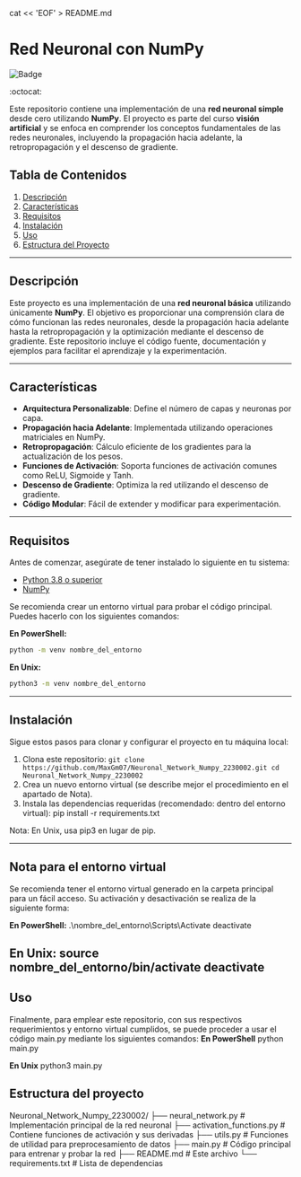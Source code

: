 
cat << 'EOF' > README.md
# Red Neuronal con NumPy

![Badge](https://img.shields.io/badge/Estado-Completado-brightgreen)

:octocat:

Este repositorio contiene una implementación de una **red neuronal simple** desde cero utilizando **NumPy**. El proyecto es parte del curso **visión artificial** y se enfoca en comprender los conceptos fundamentales de las redes neuronales, incluyendo la propagación hacia adelante, la retropropagación y el descenso de gradiente.

## Tabla de Contenidos

1. [Descripción](#descripción)
2. [Características](#características)
3. [Requisitos](#requisitos)
4. [Instalación](#instalación)
5. [Uso](#uso)
6. [Estructura del Proyecto](#estructura-del-proyecto)


---

## Descripción

Este proyecto es una implementación de una **red neuronal básica** utilizando únicamente **NumPy**. El objetivo es proporcionar una comprensión clara de cómo funcionan las redes neuronales, desde la propagación hacia adelante hasta la retropropagación y la optimización mediante el descenso de gradiente. Este repositorio incluye el código fuente, documentación y ejemplos para facilitar el aprendizaje y la experimentación.

---

## Características

- **Arquitectura Personalizable**: Define el número de capas y neuronas por capa.
- **Propagación hacia Adelante**: Implementada utilizando operaciones matriciales en NumPy.
- **Retropropagación**: Cálculo eficiente de los gradientes para la actualización de los pesos.
- **Funciones de Activación**: Soporta funciones de activación comunes como ReLU, Sigmoide y Tanh.
- **Descenso de Gradiente**: Optimiza la red utilizando el descenso de gradiente.
- **Código Modular**: Fácil de extender y modificar para experimentación.

---

## Requisitos

Antes de comenzar, asegúrate de tener instalado lo siguiente en tu sistema:

- [Python 3.8 o superior](https://www.python.org/downloads/)
- [NumPy](https://numpy.org/install/)

Se recomienda crear un entorno virtual para probar el código principal. Puedes hacerlo con los siguientes comandos:

**En PowerShell:**
```bash
python -m venv nombre_del_entorno
```
**En Unix:**
```bash
python3 -m venv nombre_del_entorno
```
---
## Instalación

Sigue estos pasos para clonar y configurar el proyecto en tu máquina local:

1. Clona este repositorio:
        ```
        git clone https://github.com/MaxGm07/Neuronal_Network_Numpy_2230002.git
        cd Neuronal_Network_Numpy_2230002
        ```
2. Crea un nuevo entorno virtual (se describe mejor el procedimiento en el apartado de Nota).
3. Instala las dependencias requeridas (recomendado: dentro del entorno virtual):
    pip install -r requirements.txt

Nota: En Unix, usa pip3 en lugar de pip.

---
## Nota para el entorno virtual
Se recomienda tener el entorno virtual generado en la carpeta principal para un fácil acceso. Su activación y desactivación se realiza de la siguiente forma:

**En PowerShell:**
    .\nombre_del_entorno\Scripts\Activate
    deactivate

**En Unix:**
    source nombre_del_entorno/bin/activate
    deactivate
---
## Uso
Finalmente, para emplear este repositorio, con sus respectivos requerimientos y entorno virtual cumplidos, se puede proceder a usar el código main.py mediante los siguientes comandos:
**En PowerShell**
    python main.py

**En Unix**
    python3 main.py

## Estructura del proyecto
Neuronal_Network_Numpy_2230002/
├── neural_network.py       # Implementación principal de la red neuronal
├── activation_functions.py # Contiene funciones de activación y sus derivadas
├── utils.py                # Funciones de utilidad para preprocesamiento de datos
├── main.py                 # Código principal para entrenar y probar la red
├── README.md               # Este archivo
└── requirements.txt        # Lista de dependencias
